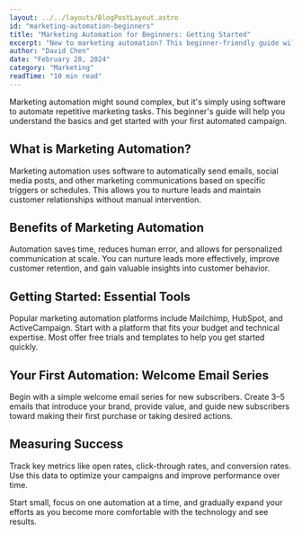 ```yaml
---
layout: ../../layouts/BlogPostLayout.astro
id: "marketing-automation-beginners"
title: "Marketing Automation for Beginners: Getting Started"
excerpt: "New to marketing automation? This beginner-friendly guide will help you understand the basics and get started with your first campaign."
author: "David Chen"
date: "February 28, 2024"
category: "Marketing"
readTime: "10 min read"
---
```


Marketing automation might sound complex, but it's simply using software to automate repetitive marketing tasks. This beginner's guide will help you understand the basics and get started with your first automated campaign.

## What is Marketing Automation?

Marketing automation uses software to automatically send emails, social media posts, and other marketing communications based on specific triggers or schedules. This allows you to nurture leads and maintain customer relationships without manual intervention.

## Benefits of Marketing Automation

Automation saves time, reduces human error, and allows for personalized communication at scale. You can nurture leads more effectively, improve customer retention, and gain valuable insights into customer behavior.

## Getting Started: Essential Tools

Popular marketing automation platforms include Mailchimp, HubSpot, and ActiveCampaign. Start with a platform that fits your budget and technical expertise. Most offer free trials and templates to help you get started quickly.

## Your First Automation: Welcome Email Series

Begin with a simple welcome email series for new subscribers. Create 3–5 emails that introduce your brand, provide value, and guide new subscribers toward making their first purchase or taking desired actions.

## Measuring Success

Track key metrics like open rates, click-through rates, and conversion rates. Use this data to optimize your campaigns and improve performance over time.

Start small, focus on one automation at a time, and gradually expand your efforts as you become more comfortable with the technology and see results.
